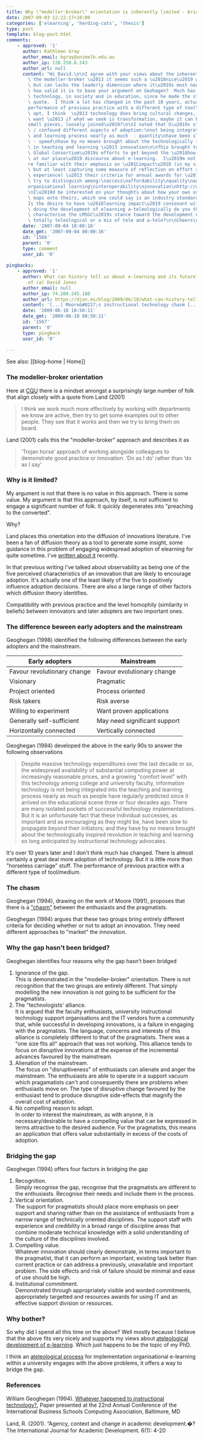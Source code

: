```yaml
---
title: Why \"modeller-broker\" orientation is inherently limited - bridging the gap
date: 2007-09-03 12:22:17+10:00
categories: ['elearning', 'herding-cats', 'thesis']
type: post
template: blog-post.html
comments:
    - approved: '1'
      author: Kathleen Gray
      author_email: kgray@unimelb.edu.au
      author_ip: 128.250.6.243
      author_url: null
      content: "Hi David.\n\nI agree with your views about the inherent limitations of\
        \ the modeller-broker \u2013 it seems such a \u2018nice\u2019 way to do things,\
        \ but can lacks the leaderly dimension where it\u2019s most needed.\n\nI wonder\
        \ how valid it is to base your argument on Geohagen?  Much has happened with web\
        \ technology, in society and in education, since he made the statements that you\
        \ quote.  I think a lot has changed in the past 10 years, actually.\n\nAnd \u201C\
        performance of previous practice with a different type of tool\u201D is not exactly\
        \ apt, I think  \u2013 technology does bring cultural changes, some of which we\
        \ want \u2013 if what we seek is transformation, maybe it can be rendered in \u2018\
        small pieces, loosely joined\u2019?\n\nI noted that G\u2019s statements mingle\
        \ / confound different aspects of adoption:\nnot being integrated into the teaching\
        \ and learning process nearly as much  - quantity\nhave been slow to propagate\
        \ - speed\nhave by no means brought about the technologically inspired revolution\
        \ in teaching and learning \u2013 innovation\n\nThis brought to my mind the LMS\
        \ Global Consortium\u2019s efforts to get beyond the \u2018how we made it work\
        \ at our place\u2019 discourse about e-learning.  I\u2019m not sure if you\u2019\
        re familiar with their emphasis on \u201Cimpact\u201D (in my view a loaded term,\
        \ but at least capturing some measure of reflection on effort and learning from\
        \ experience) \u2013 their criteria for annual awards for \u2018learning impact\u2019\
        \ try to distinguish among:\naccess\naffordability\nquality\nadoption\naccountability\n\
        organisational learning\ninteroperability\ninnovation\nhttp://www.imsglobal.org/learningimpact2007/li2007reportExecutive.pdf\n\
        \nI\u2019d be interested on your thoughts about how your own usage of these terms\
        \ maps onto theirs, which one could say is an industry standard of usage...\n\n\
        Is the desire to have \u2018learning impact\u2019 consonant with supporting /\
        \ doing the development of elearning a-teleologically do you think?\n\nWould you\
        \ characterise the LMSGC\u2019s stance toward the development of elearning as\
        \ totally teleological or a mix of tele and a-tele?\n\nCheers\nKathleen"
      date: '2007-09-04 10:00:16'
      date_gmt: '2007-09-04 00:00:16'
      id: '1566'
      parent: '0'
      type: comment
      user_id: '0'
    
pingbacks:
    - approved: '1'
      author: What can history tell us about e-learning and its future? &laquo; The Weblog
        of (a) David Jones
      author_email: null
      author_ip: 74.200.245.188
      author_url: https://djon.es/blog/2009/06/18/what-can-history-tell-us-about-e-learning-and-its-future/
      content: '[...] Moore&#8217;s instructional technology chasm [...]'
      date: '2009-06-18 10:50:11'
      date_gmt: '2009-06-18 00:50:11'
      id: '1567'
      parent: '0'
      type: pingback
      user_id: '0'
    
---
```


See also: [[blog-home | Home]]

### The modeller-broker orientation

Here at [CQU](http://www.cqu.edu.au/) there is a mindset amongst a surprisingly large number of folk that align closely with a quote from Land (2001)

> I think we work much more effectively by working with departments we know are active, then try to get some examples out to other people. They see that it works and then we try to bring them on board.

Land (2001) calls this the "modeller-broker" approach and describes it as

> ‘Trojan horse’ approach of working alongside colleagues to demonstrate good practice or innovation. ‘Do as I do’ rather than ‘do as I say’

### Why is it limited?

My argument is not that there is no value in this approach. There is some value. My argument is that this approach, by itself, is not sufficient to engage a significant number of folk. It quickly degenerates into "preaching to the converted".

Why?

Land places this orientation into the diffusion of innovations literature. I've been a fan of diffusion theory as a tool to generate some insight, some guidance in this problem of engaging widespread adoption of elearning for quite sometime. I've [written about it](http://cq-pan.cqu.edu.au/david-jones/blog/?p=130) recently.

In that previous writing I've talked about observability as being one of the five perceived characteristics of an innovation that are likely to encourage adoption. It's actually one of the least likely of the five to positively influence adoption decisions. There are also a large range of other factors which diffusion theory identifies.

Compatibility with previous practice and the level homophily (similarity in beliefs) between innovators and later adopters are two important ones.

### The difference beween early adopters and the mainstream

Geoghegan (1998) identified the following differences between the early adopters and the mainstream.

|   Early adopters   |   Mainstream   |
| --- | --- |
| Favour revolutionary change | Favour evolutionary change |
| Visionary | Pragmatic |
| Project oriented | Process oriented |
| Risk takers | Risk averse |
| Willing to experiment | Want proven applications |
| Generally self-sufficient | May need significant support |
| Horizontally connected | Vertically connected |

Geoghegan (1994) developed the above in the early 90s to answer the following observations

> Despite massive technology expenditures over the last decade or so, the widespread availability of substantial computing power at increasingly reasonable prices, and a growing "comfort level" with this technology among college and university faculty, information technology is not being integrated into the teaching and learning process nearly as much as people have regularly predicted since it arrived on the educational scene three or four decades ago. There are many isolated pockets of successful technology implementations. But it is an unfortunate fact that these individual successes, as important and as encouraging as they might be, have been slow to propagate beyond their initiators; and they have by no means brought about the technologically inspired revolution in teaching and learning so long anticipated by instructional technology advocates.

It's over 10 years later and I don't think much has changed. There is almost certainly a great deal more adoption of technology. But it is little more than "horseless carriage" stuff. The performance of previous practice with a different type of tool/medium.

### The chasm

Geoghegan (1994), drawing on the work of Moore (1991), proposes that there is a ["chasm"](http://en.wikipedia.org/wiki/Crossing_the_Chasm) between the enthusiasts and the pragmatists.

Geoghegan (1994) argues that these two groups bring entirely different criteria for deciding whether or not to adopt an innovation. They need different approaches to "market" the innovation.

### Why the gap hasn't been bridged?

Geoghegan identifies four reasons why the gap hasn't been bridged

1. Ignorance of the gap.  
    This is demonstrated in the "modeller-broker" orientation. There is not recognition that the two groups are entirely different. That simply modelling the new innovation is not going to be sufficient for the pragmatists.
2. The "technologists' alliance.  
    It is argued that the faculty enthusiasts, university instructional technology support organisations and the IT vendors form a community that, while successful in developing innovations, is a failure in engaging with the pragmatists. The language, concerns and interests of this alliance is completely different to that of the pragmatists. There was a "one size fits all" approach that was not working. This alliance tends to focus on disruptive innovations at the expense of the incremental advances favoured by the mainstream.
3. Alienation of the mainstream.  
    The focus on "disruptiveness" of enthusiasts can alienate and anger the mainstream. The enthusiasts are able to operate in a support vacuum which pragamatists can't and consequently there are problems when enthusiasts move on. The type of disruptive change favoured by the enthusiast tend to produce disruptive side-effects that magnify the overall cost of adoption.
4. No compelling reason to adopt.  
    In order to interest the mainstream, as with anyone, it is necessary/desirable to have a compelling value that can be expressed in terms attractive to the desired audience. For the pragmatists, this means an application that offers value substantially in excess of the costs of adoption.

### Bridging the gap

Geoghegan (1994) offers four factors in bridging the gap

1. Recognition.  
    Simply recognise the gap, recognise that the pragmatists are different to the enthusiasts. Recognise their needs and include them in the process.
2. Vertical orientation.  
    The support for pragmatists should place more emphasis on peer support and sharing rather than on the assistance of enthusiasts from a narrow range of technically oriented disciplines. The support staff with experience and credibility in a broad range of discipline areas that combine moderate technical knowledge with a solid understanding of the culture of the disciplines involved.
3. Compelling value.  
    Whatever innovation should clearly demonstrate, in terms important to the pragmatist, that it can perform an important, existing task better than current practice or can address a previously, unavailable and important problem. The side effects and risk of failure should be minimal and ease of use should be high.
4. Institutional commitment.  
    Demonstrated through appropriately visible and worded commitments, appropriately targetted and resources awards for using IT and an effective support division or resources.

### Why bother?

So why did I spend all this time on the above? Well mostly because I believe that the above fits very nicely and supports my views about [ateleological development of e-learning](http://cq-pan.cqu.edu.au/david-jones/blog/?p=126). Which just happens to be the topic of my PhD.

I think an [ateleological process](http://cq-pan.cqu.edu.au/david-jones/blog/?p=107) for implementation organisational e-learning within a university engages with the above problems, it offers a way to bridge the gap.

### References

William Geoghegan (1994). [Whatever happened to instructional technology?](http://eprints.ecs.soton.ac.uk/10144/), Paper presented at the 22nd Annual Conference of the International Business Schools Computing Association, Baltimore, MD

Land, R. (2001). “Agency, context and change in academic development.�? The International Journal for Academic Development. 6(1): 4-20